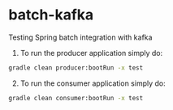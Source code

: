 # batch-kafka
Testing Spring batch integration with kafka

1) To run the producer application simply do:

```bash
gradle clean producer:bootRun -x test

```

2) To run the consumer application simply do:

```bash
gradle clean consumer:bootRun -x test

```

